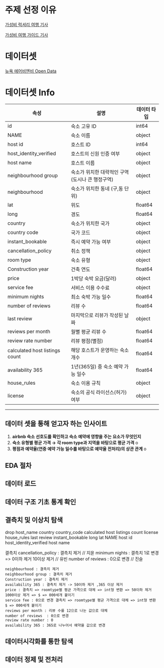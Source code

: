 # 주제 선정 이유

[가성비 럭셔리 여행 기사](https://www.traveldaily.co.kr/news/articleView.html?idxno=52838)

[가성비 여행 가이드 기사](https://www.sukbakmagazine.com/news/articleView.html?idxno=61073)
# 데이터셋
[뉴욕 에어비엔비 Open Data](https://www.kaggle.com/datasets/arianazmoudeh/airbnbopendata)
# 데이터셋 Info
| 속성 | 설명 | 데이터 타입 |
| --- | --- | --- |
| id | 숙소 고유 ID | int64 |
| NAME | 숙소 이름 | object |
| host id | 호스트 ID | int64 |
| host_identity_verified | 호스트의 신원 인증 여부 | object |
| host name | 호스트 이름 | object |
| neighbourhood group | 숙소가 위치한 대략적인 구역(도시나 큰 행정구역) | object |
| neighbourhood | 숙소가 위치한 동네 (구,동 단위) | object |
| lat | 위도 | float64 |
| long | 경도 | float64 |
| country | 숙소가 위치한 국가 | object |
| country code | 국가 코드 | object |
| instant_bookable | 즉시 예약 가능 여부 | object |
| cancellation_policy | 취소 정책 | object |
| room type | 숙소 유형 | object |
| Construction year | 건축 연도 | float64 |
| price | 1박당 숙박 요금(달러) | object |
| service fee | 서비스 이용 수수료 | object |
| minimum nights | 최소 숙박 가능 일수 | float64 |
| number of reviews | 리뷰 수 | float64 |
| last review | 마지막으로 리뷰가 작성된 날짜 | object |
| reviews per month | 월별 평균 리뷰 수 | float64 |
| review rate number | 리뷰 평점(별점) | float64 |
| calculated host listings count | 해당 호스트가 운영하는 숙소 개수 | float64 |
| availability 365 | 1년(365일) 중 숙소 예약 가능 일수 | float64 |
| house_rules | 숙소 이용 규칙 | object |
| license | 숙소의 공식 라이선스(허가) 여부 | object |


---
## 데이터 셋을 통해 얻고자 하는 인사이트
1. **airbnb 숙소 선호도를 확인하고 숙소 예약에 영향을 주는 요소가 무엇인지** 
2. **숙소 유형별 평균 가격 → 각 room type과 지역을 바탕으로 평균 가격**  o
3. **평점과 예약율(연중 예약 가능 일수를 바탕으로 예약율 전처리)의 상관 관계** o

## EDA 절차

## 데이터 로드

## 데이터 구조 기초 통계 확인

## 결측치 및 이상치 탐색
drop
    host_name
    country
    country_code
    calculated host listings count
    license
    house_rules
    last review
    instant_bookable
    long
    lat
    NAME
    host id
    host_identity_verified
    host name

    
결측치
    cancellation_policy : 결측치 제거 // 지윤
    minimum nights : 결측치 1로 변경 => 0이하 제거 10이상 제거  // 유빈
    number of reviews  : 0으로 변경  // 진슬
    

    neighbourhood : 결측치 제거
    neighbourhood group : 결측치 제거
    Construction year : 결측치 제거
    availability 365 : 결측치 제거 -> 50이하 제거 ,365 이상 제거
    price : 결측치 => roomtype별 평균 가격으로 대체 => int형 변환 => 50이하 제거 1000이상 제거 => $ => 000세개 붙이기
    service fee : 0으로 변경 결측치 => roomtype별 평균 가격으로 대체 => int형 변환 $ => 000세개 붙이기
    reviews per month : 리뷰 수를 12으로 나눈 값으로 대체
    number of reviews  : 0으로 변경
    review rate number : 0
    availability 365 : 365로 나누어서 예약율 값으로 변경
    
## 데이터시각화를 통한 탐색

## 데이터 정제 및 전처리
